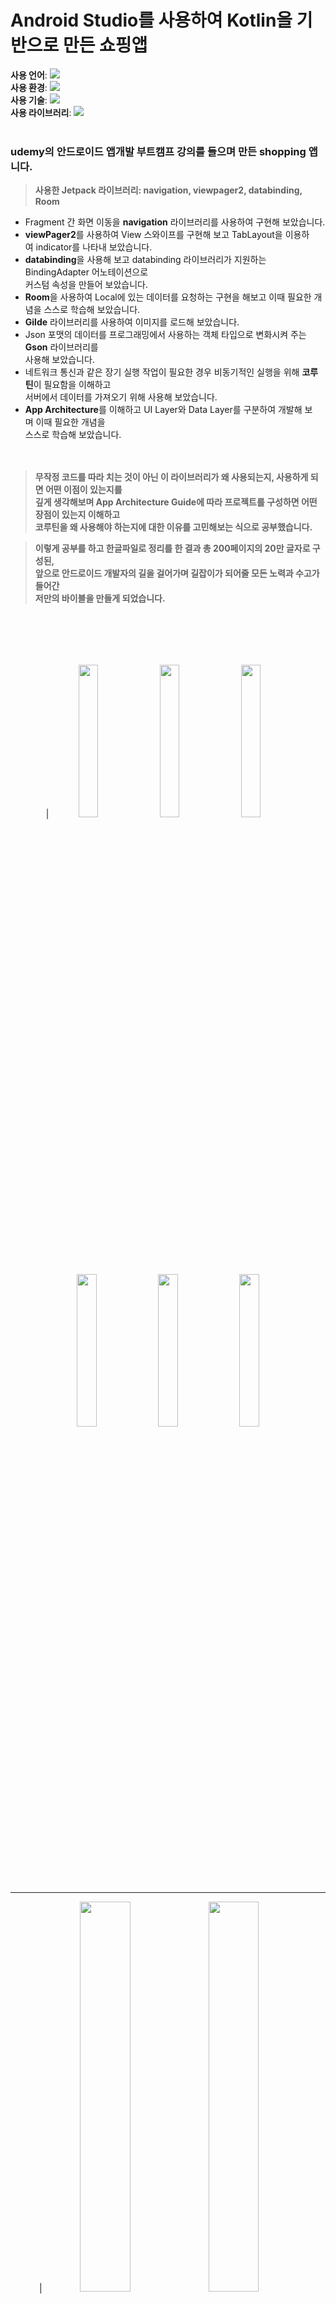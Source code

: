 # Android Studio를 사용하여 Kotlin을 기반으로 만든 쇼핑앱

**사용 언어**:  <img src="https://img.shields.io/badge/Kotlin-7F52FF?style=flat&logo=Kotlin&logoColor=white"/>  
**사용 환경**:  <img src="https://img.shields.io/badge/Android Studio-3DDC84?style=flat&logo=Android Studio&logoColor=white"/>  
**사용 기술**:  <img src="https://img.shields.io/badge/Firebase-FFCA28?style=flat&logo=Firebase&logoColor=white"/>  
**사용 라이브러리**:  <img src="https://img.shields.io/badge/Jetpack Compose-4285F4?style=flat&logo=Jetpack Compose&logoColor=white"/>
<br></br>
### udemy의 안드로이드 앱개발 부트캠프 강의를 들으며 만든 shopping 앱니다.

>**사용한 Jetpack 라이브러리: navigation, viewpager2, databinding, Room**   
* Fragment 간 화면 이동을 **navigation** 라이브러리를 사용하여 구현해 보았습니다.  
* **viewPager2**를 사용하여 View 스와이프를 구현해 보고 TabLayout을 이용하여 indicator를 나타내 보았습니다.  
* **databinding**을 사용해 보고 databinding 라이브러리가 지원하는 BindingAdapter 어노테이션으로   
 커스텀 속성을 만들어 보았습니다.  
* **Room**을 사용하여 Local에 있는 데이터를 요청하는 구현을 해보고 이때 필요한 개념을 스스로 학습해 보았습니다.  
* **Gilde** 라이브러리를 사용하여 이미지를 로드해 보았습니다.  
* Json 포맷의 데이터를 프로그래밍에서 사용하는 객체 타입으로 변화시켜 주는 **Gson** 라이브러리를   
사용해 보았습니다.  
* 네트워크 통신과 같은 장기 실행 작업이 필요한 경우 비동기적인 실행을 위해 **코루틴**이 필요함을 이해하고  
서버에서 데이터를 가져오기 위해 사용해 보았습니다.    
* **App Architecture**를 이해하고 UI Layer와 Data Layer를 구분하여 개발해 보며 이때 필요한 개념을  
 스스로 학습해 보았습니다.       
<br></br>
>**무작정 코드를 따라 치는 것이 아닌 이 라이브러리가 왜 사용되는지, 사용하게 되면 어떤 이점이 있는지를  
깊게 생각해보며 App Architecture Guide에 따라 프로젝트를 구성하면 어떤 장점이 있는지 이해하고   
코루틴을 왜 사용해야 하는지에 대한 이유를 고민해보는 식으로 공부했습니다.**

>**이렇게 공부를 하고 한글파일로 정리를 한 결과 총 200페이지의 20만 글자로 구성된,  
앞으로 안드로이드 개발자의 길을 걸어가며 길잡이가 되어줄 모든 노력과 수고가 들어간   
저만의 바이블을 만들게 되었습니다.**  

<br></br>
---
<div align="center">
|<img width="25%" src="https://user-images.githubusercontent.com/95847909/215723226-6636edd3-4477-4ce5-9ae4-d0325e9cf9e1.jpg"/>
<img width="25%" src="https://user-images.githubusercontent.com/95847909/215723236-1c5da8c1-6436-44de-9540-6e8675ffcd5e.jpg"/>
<img width="25%" src="https://user-images.githubusercontent.com/95847909/215723245-f8803586-6e04-45bb-8c87-797706d7ec7a.jpg"/>
<img width="25%" src="https://user-images.githubusercontent.com/95847909/215723247-ca199c6e-6ea2-4539-b336-46832270fbfc.jpg"/>
<img width="25%" src="https://user-images.githubusercontent.com/95847909/215723252-680ae889-6279-4ae4-b0ed-36bf3dc2be79.jpg"/>
<img width="25%" src="https://user-images.githubusercontent.com/95847909/215723254-4d126ead-f065-46d1-ae2c-b1c5f681a21f.jpg"/
</div>
  
---

<div align="center">
|<img width="40%" src="https://user-images.githubusercontent.com/95847909/215741478-f34a2333-9d93-4702-8407-b6ea2db5ad0b.png"/>
<img width="40%" src="https://user-images.githubusercontent.com/95847909/215741483-f07eb7aa-9d37-415f-a066-97c5d1bc1275.png"/>
<img width="40%" src="https://user-images.githubusercontent.com/95847909/215741487-e6e3ddbe-5dbf-4456-8626-5e90afde1f9f.png"/>
<img width="40%" src="https://user-images.githubusercontent.com/95847909/215741492-f696b952-b9db-448c-bdaf-983981d58cd9.png"/>
</div>


